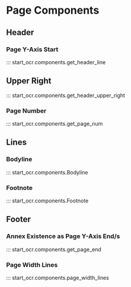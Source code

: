 # Page Components

## Header

### Page Y-Axis Start

::: start_ocr.components.get_header_line

## Upper Right

::: start_ocr.components.get_header_upper_right

### Page Number

::: start_ocr.components.get_page_num

## Lines

### Bodyline

::: start_ocr.components.Bodyline

### Footnote

::: start_ocr.components.Footnote

## Footer

### Annex Existence as Page Y-Axis End/s

::: start_ocr.components.get_page_end

### Page Width Lines

::: start_ocr.components.page_width_lines
